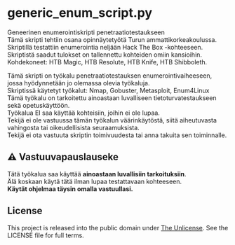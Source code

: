 # generic_enum_script.py
Geneerinen enumerointiskripti penetraatiotestaukseen  
Tämä skripti tehtiin osana opinnäytetyötä Turun ammattikorkeakoulussa.  
Skriptillä testattiin enumerointia neljään Hack The Box -kohteeseen. Skriptistä saadut tulokset on tallennettu kohteiden omiin kansioihin.
Kohdekoneet: HTB Magic, HTB Resolute, HTB Knife, HTB Shibboleth.

Tämä skripti on työkalu penetraatiotestauksen enumerointivaiheeseen, jossa hyödynnetään jo olemassa olevia työkaluja.  
Skriptissä käytetyt työkalut: Nmap, Gobuster, Metasploit, Enum4Linux  
Tämä työkalu on tarkoitettu ainoastaan luvalliseen tietoturvatestaukseen sekä opetuskäyttöön.  
Työkalua EI saa käyttää kohteisiin, joihin ei ole lupaa.  
Tekijä ei ole vastuussa tämän työkalun väärinkäytöstä, siitä aiheutuvasta vahingosta tai oikeudellisista seuraamuksista.  
Tekijä ei ota vastuuta skriptin toimivuudesta tai anna takuita sen toiminnalle.  

## ⚠️ Vastuuvapauslauseke

Tätä työkalua saa käyttää **ainoastaan luvallisiin tarkoituksiin**.  
Älä koskaan käytä tätä ilman lupaa testattavaan kohteeseen.  
**Käytät ohjelmaa täysin omalla vastuullasi.**





## License

This project is released into the public domain under [The Unlicense](http://unlicense.org/).
See the LICENSE file for full terms.
